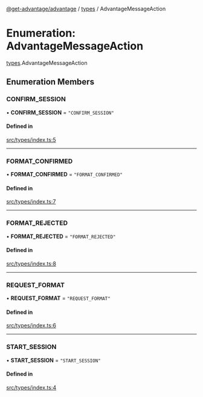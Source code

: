 [@get-advantage/advantage](../index.md) / [types](../modules/types.md) / AdvantageMessageAction

# Enumeration: AdvantageMessageAction

[types](../modules/types.md).AdvantageMessageAction

## Enumeration Members

### CONFIRM\_SESSION

• **CONFIRM\_SESSION** = ``"CONFIRM_SESSION"``

#### Defined in

[src/types/index.ts:5](https://github.com/get-advantage/advantage/blob/3b64a3c9f09adaef20f44c0e2a8b866e77d18b71/src/types/index.ts#L5)

___

### FORMAT\_CONFIRMED

• **FORMAT\_CONFIRMED** = ``"FORMAT_CONFIRMED"``

#### Defined in

[src/types/index.ts:7](https://github.com/get-advantage/advantage/blob/3b64a3c9f09adaef20f44c0e2a8b866e77d18b71/src/types/index.ts#L7)

___

### FORMAT\_REJECTED

• **FORMAT\_REJECTED** = ``"FORMAT_REJECTED"``

#### Defined in

[src/types/index.ts:8](https://github.com/get-advantage/advantage/blob/3b64a3c9f09adaef20f44c0e2a8b866e77d18b71/src/types/index.ts#L8)

___

### REQUEST\_FORMAT

• **REQUEST\_FORMAT** = ``"REQUEST_FORMAT"``

#### Defined in

[src/types/index.ts:6](https://github.com/get-advantage/advantage/blob/3b64a3c9f09adaef20f44c0e2a8b866e77d18b71/src/types/index.ts#L6)

___

### START\_SESSION

• **START\_SESSION** = ``"START_SESSION"``

#### Defined in

[src/types/index.ts:4](https://github.com/get-advantage/advantage/blob/3b64a3c9f09adaef20f44c0e2a8b866e77d18b71/src/types/index.ts#L4)
